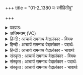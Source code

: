 +++
title = "01-2_1380 यः स्नीहितीषु"

+++
<details><summary>पदपाठः</summary>

यः। स्नीहितीषु। पूर्व्यः। सञ्जग्मानासु। सम्। जग्मानासु। कृष्टिषु। अरक्षत्। दाशुषे। गयम्। १३८०।
</details>

<details><summary>अधिमन्त्रम् (VC)</summary>

- अग्निः
- गोतमो राहूगणः
- गायत्री
- षड्जः
</details>

<details><summary>हिन्दी : आचार्य रामनाथ वेदालंकार - विषयः</summary>

आगे पुनः उसी विषय का कथन है।
</details>

<details><summary>हिन्दी : आचार्य रामनाथ वेदालंकार - पदार्थः</summary>

पदार्थान्वय -  (पूर्व्यः) पूर्वजों से साक्षात्कार किया गया (यः) जो अग्रनायक परमेश्वर (स्नीहितीषु) वध करनेवाली (कृष्टिषु) शत्रु-प्रजाओं के (संजग्मानासु) मुठभेड़ करने पर (दाशुषे) आत्मसमर्पण करनेवाले उपासक के लिए (गयम्) आश्रय को (अरक्षत्) सुरक्षित करता है,उस[(अग्नये) अग्रनायक परमेश्वर के लिए,हम (मन्त्रं वोचेम) वेदमन्त्रों का उच्चारण करें]४॥२॥
</details>

<details><summary>हिन्दी : आचार्य रामनाथ वेदालंकार - भावार्थः</summary>

भावार्थ -  परमेश्वरोपासक के मार्ग से सब विघ्न नष्ट हो जाते हैं,परमेश्वर उसे अपना सुरक्षित आश्रय और दिव्य सम्पदाएँ प्रदान करता है ॥२॥
</details>

<details><summary>संस्कृत : आचार्य रामनाथ वेदालंकार - विषयः</summary>

अथ पुनस्तमेव विषयमाह।
</details>

<details><summary>संस्कृत : आचार्य रामनाथ वेदालंकार - पदार्थः</summary>

पदार्थान्वय -  (पूर्व्यः) पूर्व्यैः साक्षात्कृतः।[पूर्वैः कृतमिनयौ च। अ० ४।४।१३३ इति कृतेऽर्थे यः प्रत्ययः।] (यः) योऽग्निः अग्रनायकः परमेश्वरः (स्नीहितीषु) वधकर्त्रीषु।[स्नेहयतिर्वधकर्मा निघं० २।१९।] (कृष्टिषु) शात्रवीषु प्रजासु (संजग्मानासु) संगतासु सतीषु (दाशुषे) आत्मसमर्पणकर्त्रे उपासकाय (गयम्२) गृहम् आश्रयमिति यावत्।[गयमिति गृहनाम। निघं० २।१०।] (अरक्षत्) रक्षति,तस्मै अग्नये परमेश्वराय मन्त्रं वोचेम इति पूर्वेण सम्बन्धः ॥२॥३
</details>

<details><summary>संस्कृत : आचार्य रामनाथ वेदालंकार - भावार्थः</summary>

भावार्थ -  परमेश्वरोपासकस्य मार्गात् सर्वे विघ्ना नश्यन्ति,परमेश्वरस्तस्मै सुरक्षितं स्वाश्रयं दिव्यसम्पदश्च प्रयच्छति ॥२॥
</details>